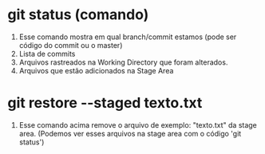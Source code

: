 # git status (comando)
1. Esse comando mostra em qual branch/commit estamos (pode ser código do commit ou o master)
2. Lista de commits
3. Arquivos rastreados na Working Directory que foram alterados.
4. Arquivos que estão adicionados na Stage Area

# git restore --staged texto.txt
1. Esse comando acima remove o arquivo de exemplo: "texto.txt" da stage area.
(Podemos ver esses arquivos na stage area com o código 'git status')